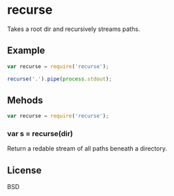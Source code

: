 recurse
=======

Takes a root dir and recursively streams paths.

Example
-------

````javascript
var recurse = require('recurse');

recurse('.').pipe(process.stdout);
````

Mehods
------

````javascript
var recurse = require('recurse');
````

### var s = recurse(dir)

Return a redable stream of all paths beneath a directory.

License
-------

BSD

